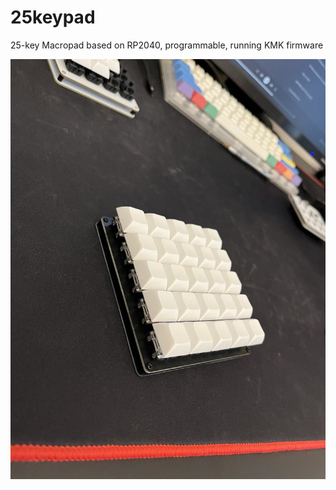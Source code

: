 # 25keypad
25-key Macropad based on RP2040, programmable, running KMK firmware

![25keypad](https://github.com/tommy-tg/25keypad/blob/main/v1/assembled.jpg)
